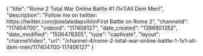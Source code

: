 {
    "title": "Rome 2 Total War Online Battle #1 (1v1)All Dem Men!",
    "description": "Follow me on twitter: https:\/\/twitter.com\/pixelatedapollo\nFirst Battle on Rome 2",
    "channelid": "117404700",
    "videoid": "117406127",
    "date_created": "1386801352",
    "date_modified": "1506478305",
    "type": "captivate",
    "layout": "channelVideo",
    "url": "\/channel-4\/rome-2-total-war-online-battle-1-1v1-all-dem-men\/117404700-117406127"
}